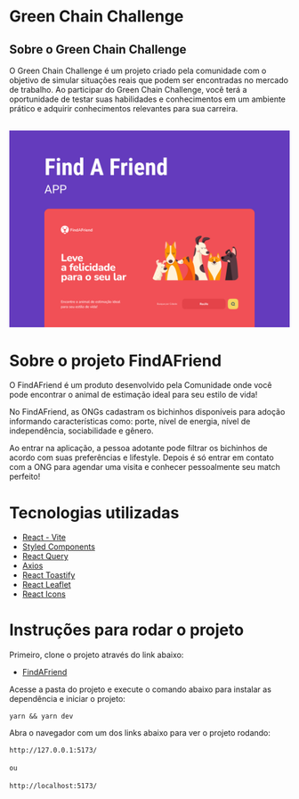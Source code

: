 # Green Chain Challenge
## Sobre o Green Chain Challenge

O Green Chain Challenge é um projeto criado pela comunidade com o objetivo de simular situações reais que podem ser encontradas no mercado de trabalho. Ao participar do Green Chain Challenge, você terá a oportunidade de testar suas habilidades e conhecimentos em um ambiente prático e adquirir conhecimentos relevantes para sua carreira.

<br />

<img src="https://github.com/gustavosorati/rocketseat-gcc/raw/main/_docs/capa.jpg" alt="" />

<br />

# Sobre o projeto FindAFriend

O FindAFriend é um produto desenvolvido pela Comunidade onde você pode encontrar o animal de estimação ideal para seu estilo de vida! 

No FindAFriend, as ONGs cadastram os bichinhos disponíveis para adoção informando características como: porte, nível de energia, nível de independência, sociabilidade e gênero. 

Ao entrar na aplicação, a pessoa adotante pode filtrar os bichinhos de acordo com suas preferências e lifestyle. Depois é só entrar em contato com a ONG para agendar uma visita e conhecer pessoalmente seu match perfeito!

# Tecnologias utilizadas
 - [React - Vite](https://vitejs.dev/)
 - [Styled Components](https://styled-components.com/)
 - [React Query](https://react-query-v3.tanstack.com/)
 - [Axios](https://axios-http.com/ptbr/docs/intro)
 - [React Toastify](https://fkhadra.github.io/react-toastify/introduction)
 - [React Leaflet](https://react-leaflet.js.org/)
 - [React Icons](https://react-icons.github.io/)

 # Instruções para rodar o projeto
 Primeiro, clone o projeto através do link abaixo:
  - [FindAFriend](https://github.com/emevieira123/find-a-friend)

 Acesse a pasta do projeto e execute o comando abaixo para instalar as dependência e iniciar o projeto:

 ```
 yarn && yarn dev
 ```

 Abra o navegador com um dos links abaixo para ver o projeto rodando:
 ```
 http://127.0.0.1:5173/

 ou

 http://localhost:5173/
 ```